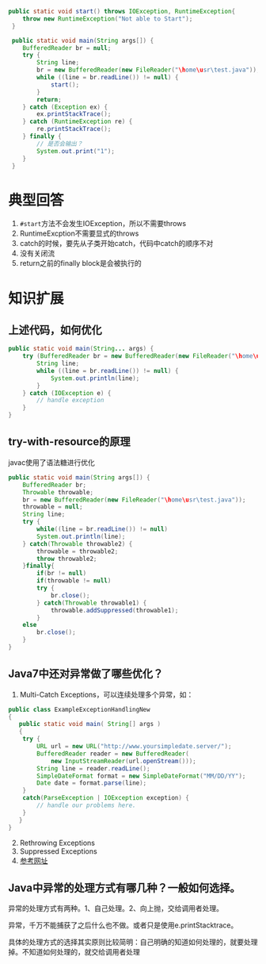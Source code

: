 ```java
public static void start() throws IOException, RuntimeException{
    throw new RuntimeException("Not able to Start");
 }

 public static void main(String args[]) {
    BufferedReader br = null;
    try {
        String line;
        br = new BufferedReader(new FileReader("\home\usr\test.java"));
        while ((line = br.readLine()) != null) {
            start();
        }
        return;
    } catch (Exception ex) {
        ex.printStackTrace();
    } catch (RuntimeException re) {
        re.printStackTrace();
    } finally {
        // 是否会输出？
        System.out.print("1");
    }
 }
```

# 典型回答
1. `#start`方法不会发生IOException，所以不需要throws
2. RuntimeExcption不需要显式的throws
3. catch的时候，要先从子类开始catch，代码中catch的顺序不对
4. 没有关闭流
5. return之前的finally block是会被执行的

# 知识扩展
## 上述代码，如何优化
```java
public static void main(String... args) {
    try (BufferedReader br = new BufferedReader(new FileReader("\home\usr\test.java"))) {
        String line;
        while ((line = br.readLine()) != null) {
            System.out.println(line);
        }
    } catch (IOException e) {
        // handle exception
    }
}
```

## try-with-resource的原理
javac使用了语法糖进行优化

```java
public static void main(String args[]) {
    BufferedReader br;
    Throwable throwable;
    br = new BufferedReader(new FileReader("\home\usr\test.java"));
    throwable = null;
    String line;
    try {
        while((line = br.readLine()) != null)
        System.out.println(line);
    } catch(Throwable throwable2) {
        throwable = throwable2;
        throw throwable2;
    }finally{
        if(br != null)
        if(throwable != null)
        try {
        	br.close();
        } catch(Throwable throwable1) {
        	throwable.addSuppressed(throwable1);
        }
    else
    	br.close();
    }
}
```

## Java7中还对异常做了哪些优化？
1. Multi-Catch Exceptions，可以连续处理多个异常，如：

```java
public class ExampleExceptionHandlingNew
{
   public static void main( String[] args )
   {
    try {
        URL url = new URL("http://www.yoursimpledate.server/");
        BufferedReader reader = new BufferedReader(
            new InputStreamReader(url.openStream()));
        String line = reader.readLine();
        SimpleDateFormat format = new SimpleDateFormat("MM/DD/YY");
        Date date = format.parse(line);
    }
    catch(ParseException | IOException exception) {
        // handle our problems here.
    }
   }
}
```

2. Rethrowing Exceptions
3. Suppressed Exceptions
4. [参考网址](https://www.oracle.com/technical-resources/articles/java/java7exceptions.html)

## Java中异常的处理方式有哪几种？一般如何选择。
异常的处理方式有两种。1、自己处理。2、向上抛，交给调用者处理。

异常，千万不能捕获了之后什么也不做。或者只是使用e.printStacktrace。

具体的处理方式的选择其实原则比较简明：自己明确的知道如何处理的，就要处理掉。不知道如何处理的，就交给调用者处理  
 

